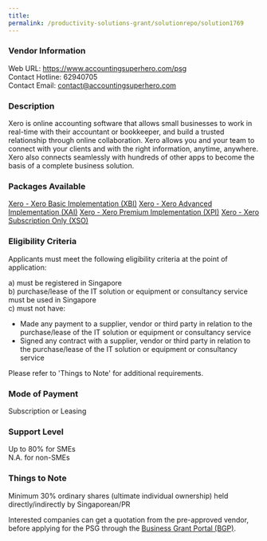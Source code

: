 ```yaml
---
title: 
permalink: /productivity-solutions-grant/solutionrepo/solution1769
---
```


### Vendor Information
Web URL: https://www.accountingsuperhero.com/psg<br>Contact Hotline: 62940705 <br>Contact Email: contact@accountingsuperhero.com 

### Description

Xero is online accounting software that allows small businesses to work in real-time with their accountant or bookkeeper, and build a trusted relationship through online collaboration. Xero allows you and your team to connect with your clients and with the right information, anytime, anywhere. Xero also connects seamlessly with hundreds of other apps to become the basis of a complete business solution.

### Packages Available

<a href='https://www.gobusiness.gov.sg/images/psg/Desensitised_MFP_20200422_Annex_3_Part_1.pdf' target='_blank'>Xero - Xero Basic Implementation (XBI)</a>
<a href='https://www.gobusiness.gov.sg/images/psg/Desensitised_MFP_20200422_Annex_3_Part_2.pdf' target='_blank'>Xero - Xero Advanced Implementation (XAI)</a>
<a href='https://www.gobusiness.gov.sg/images/psg/Desensitised_MFP_20200422_Annex_3_Part_3.pdf' target='_blank'>Xero - Xero Premium Implementation (XPI)</a>
<a href='https://www.gobusiness.gov.sg/images/psg/Desensitised_MFP_20200422_Annex_3_Part_4.pdf' target='_blank'>Xero - Xero Subscription Only (XSO)</a>

### Eligibility Criteria

Applicants must meet the following eligibility criteria at the point of application:

a) must be registered in Singapore <br>
b) purchase/lease of the IT solution or equipment or consultancy service must be used in Singapore <br>
c) must not have:
- Made any payment to a supplier, vendor or third party in relation to the purchase/lease of the IT solution or equipment or consultancy service
- Signed any contract with a supplier, vendor or third party in relation to the purchase/lease of the IT solution or equipment or consultancy service

Please refer to 'Things to Note' for additional requirements.

### Mode of Payment
Subscription or Leasing

### Support Level
Up to 80% for SMEs <br>
N.A. for non-SMEs

### Things to Note
Minimum 30% ordinary shares (ultimate individual ownership) held directly/indirectly by Singaporean/PR

Interested companies can get a quotation from the pre-approved vendor, before applying for the PSG through the <a target='_blank' href='https://www.businessgrants.gov.sg/'>Business Grant Portal (BGP)</a>.
